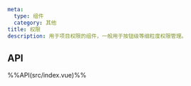 ```yaml
meta:
  type: 组件
  category: 其他
title: 权限
description: 用于项目权限的组件，一般用于按钮级等细粒度权限管理。
```


## API

%%API(src/index.vue)%%
